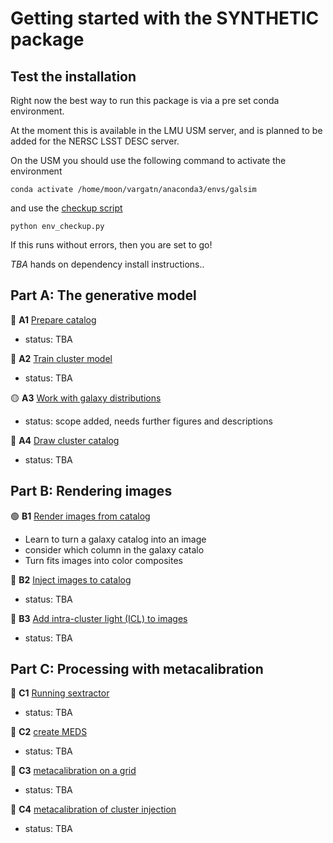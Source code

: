 # Getting started with the SYNTHETIC package


## Test the installation

Right now the best way to run this package is via a pre set conda environment. 

At the moment this is available in the LMU USM server, and is planned to be added for the NERSC LSST DESC server.

On the USM you should use the following command to activate the environment 
    
    conda activate /home/moon/vargatn/anaconda3/envs/galsim

and use the [checkup script](./env_checkup.py)

    python env_checkup.py

If this runs without errors, then you are set to go!

*TBA* hands on dependency install instructions..

## Part A: The generative model

:red_circle: **A1** [Prepare catalog](A1_prepare_catalogs.ipynb)
* status:  TBA

:red_circle: **A2** [Train cluster model](A2_train_cluster_model.ipynb)
* status:  TBA

:yellow_circle: **A3**  [Work with galaxy distributions](A3_work_with_galaxy_distributions.ipynb)
* status:  scope added, needs further figures and descriptions

:red_circle: **A4**  [Draw cluster catalog](A4_draw_cluster_catalog.ipynb)
* status:  TBA

## Part B: Rendering images

:green_circle: **B1**  [Render images from catalog](B1_render_image.ipynb)
* Learn to turn a galaxy catalog into an image 
* consider which column in the galaxy catalo
* Turn fits images into color composites

:red_circle: **B2**  [Inject images to catalog](B2_inject_image.ipynb)
* status:  TBA

:red_circle: **B3**  [Add intra-cluster light (ICL) to images](B3_add_icl.ipynb)
* status:  TBA

## Part C: Processing with metacalibration

:red_circle: **C1**  [Running sextractor](C1_running_sextractor.ipynb)
* status:  TBA

:red_circle: **C2**  [create MEDS](C2_creat_MEDS.ipynb)
* status:  TBA

:red_circle: **C3**  [metacalibration on a grid](C3_metacal_on_a_grid.ipynb)
* status:  TBA

:red_circle: **C4**  [metacalibration of cluster injection](C4_metacal_on_cluster_injections.ipynb)
* status:  TBA
